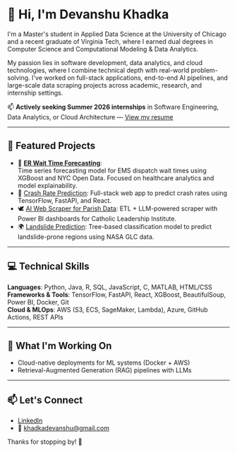 # 👋 Hi, I'm Devanshu Khadka

I'm a Master's student in Applied Data Science at the University of Chicago and a recent graduate of Virginia Tech, where I earned dual degrees in Computer Science and Computational Modeling & Data Analytics.

My passion lies in software development, data analytics, and cloud technologies, where I combine technical depth with real-world problem-solving. I've worked on full-stack applications, end-to-end AI pipelines, and large-scale data scraping projects across academic, research, and internship settings.

📫 **Actively seeking Summer 2026 internships** in Software Engineering, Data Analytics, or Cloud Architecture — [View my resume](https://github.com/Devanshu1503/resume/blob/main/Devanshu_Resume_ucicago.pdf)

---
## 🔧 Featured Projects

- 🏥 [**ER Wait Time Forecasting**](https://github.com/Devanshu1503/ER_Wait_Time_predictor):  
  Time series forecasting model for EMS dispatch wait times using XGBoost and NYC Open Data. Focused on healthcare analytics and model explainability.
- 🚗 [Crash Rate Prediction](https://github.com/Devanshu1503/traffic-crash-predictor): Full-stack web app to predict crash rates using TensorFlow, FastAPI, and React.
- 🕊️ [AI Web Scraper for Parish Data](https://github.com/Devanshu1503/ai-web-scraper): ETL + LLM-powered scraper with Power BI dashboards for Catholic Leadership Institute.
- 🌍 [Landslide Prediction](https://github.com/Devanshu1503/Landslide-Prediction): Tree-based classification model to predict landslide-prone regions using NASA GLC data.

---

## 💻 Technical Skills

**Languages**: Python, Java, R, SQL, JavaScript, C, MATLAB, HTML/CSS  
**Frameworks & Tools**: TensorFlow, FastAPI, React, XGBoost, BeautifulSoup, Power BI, Docker, Git  
**Cloud & MLOps**: AWS (S3, ECS, SageMaker, Lambda), Azure, GitHub Actions, REST APIs

---

## 🎯 What I'm Working On

- Cloud-native deployments for ML systems (Docker + AWS)
- Retrieval-Augmented Generation (RAG) pipelines with LLMs

---

## 📫 Let's Connect

- [LinkedIn](https://linkedin.com/in/devanshukhadka)
- 📧 khadkadevanshu@gmail.com

Thanks for stopping by! 🚀
